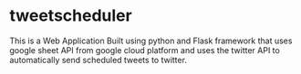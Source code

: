# tweetscheduler
This is a Web Application Built using python and Flask framework that uses google sheet API from google cloud platform and uses the twitter API to automatically send scheduled tweets to twitter.
